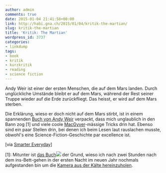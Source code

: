```yaml
---
author: admin
comments: true
date: 2015-01-04 21:41:58+00:00
link: http://habi.gna.ch/2015/01/04/kritik-the-martian/
slug: kritik-the-martian
title: 'Kritik: The Martian'
wordpress_id: 3737
categories:
- linkdump
tags:
- book
- kritik
- kurzkritik
- reading
- science fiction
---
```


Andy Weir ist einer der ersten Menschen, die auf dem Mars landen. Durch unglückliche Umstände bleibt er auf dem Mars, während der Rest seiner Truppe wieder auf die Erde zurückfliegt. Das heisst, er wird auf dem Mars sterben.

Die Erklärung, wieso er doch nicht auf dem Mars stirbt, ist in einem spannenden [Buch von Andy Weir](http://andyweirauthor.com/books/the-martian-hc/the-martian-el) verpackt, dass mich unglaublich in den Bann zog [1] und viele coole [MacGyver](http://youtu.be/2ArMS3MSQwc)-mässige Tricks drin hat. Ebenso sind ein paar Stellen drin, bei denen ich beim Lesen laut rauslachen musste, obwohl's eine Science-Fiction-Geschichte par excellence ist.

[via [Smarter Everyday](http://youtu.be/D0B7F5UbTOQ?t=8m6s)]

[1]: Mitunter ist [das Buch](http://www.amazon.com/gp/product/0553418025/ref=as_li_tl?ie=UTF8&camp=1789&creative=9325&creativeASIN=0553418025&linkCode=as2&tag=habignach-20&linkId=OGPSCGQEWXZIJVYM)![](http://ir-na.amazon-adsystem.com/e/ir?t=habignach-20&l=as2&o=1&a=0553418025) der Grund, wieso ich nach zwei Stunden nach dem ins-Bett-gehen in der ersten Nacht im neuen Jahr nochmals aufgestanden bin um die [Kamera aus der Kälte hereinzuholen](https://flic.kr/p/qp2t2k).
